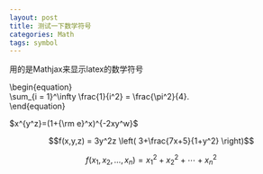 ```yaml
---
layout: post
title: 测试一下数学符号
categories: Math
tags: symbol
---
```


用的是Mathjax来显示latex的数学符号




\begin{equation}  
  \sum_{i = 1}^\infty \frac{1}{i^2} = \frac{\pi^2}{4}.  
\end{equation}  


<span>$x^{y^z}=(1+{\rm e}^x)^{-2xy^w}$</span>

$$f(x,y,z) = 3y^2z \left( 3+\frac{7x+5}{1+y^2} \right)$$   

$$f(x_1,x_2,\ldots,x_n) = x_1^2 + x_2^2 + \cdots + x_n^2$$  